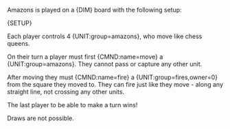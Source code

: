 Amazons is played on a {DIM} board with the following setup:

{SETUP}

Each player controls 4 {UNIT:group=amazons}, who move like chess queens.

On their turn a player must first {CMND:name=move} a {UNIT:group=amazons}. They cannot pass or capture any other unit.

After moving they must {CMND:name=fire} a {UNIT:group=fires,owner=0} from the square they moved to. They can fire just like they move - along any straight line, not crossing any other units.

The last player to be able to make a turn wins!

Draws are not possible.
